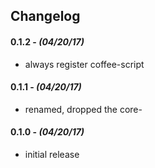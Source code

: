 

## Changelog

#### 0.1.2 - *(04/20/17)*
- always register coffee-script

#### 0.1.1 - *(04/20/17)*
- renamed, dropped the core-

#### 0.1.0 - *(04/20/17)*
- initial release
